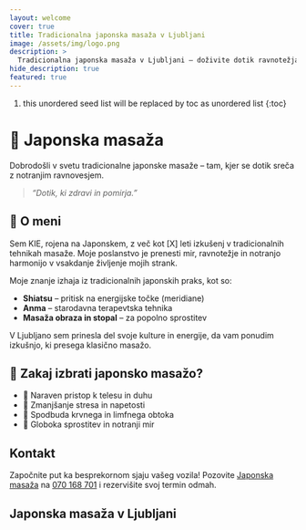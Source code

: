 ```yaml
---
layout: welcome
cover: true
title: Tradicionalna japonska masaža v Ljubljani
image: /assets/img/logo.png
description: >
  Tradicionalna japonska masaža v Ljubljani – doživite dotik ravnotežja in sprostitve.
hide_description: true
featured: true
---
```


1. this unordered seed list will be replaced by toc as unordered list
{:toc}


# 🌸 Japonska masaža

Dobrodošli v svetu tradicionalne japonske masaže – tam, kjer se dotik sreča z notranjim ravnovesjem.

> *“Dotik, ki zdravi in pomirja.”*

<script src="https://cdn.lordicon.com/lordicon.js"></script>
<div class="centered">
<lord-icon
    src="https://cdn.lordicon.com/ryaegnsn.json"
    trigger="loop"
    colors="primary:#FADADD,secondary:#CCCCCC"
    style="width:250px;height:250px">
</lord-icon>
</div>

## 🧘 O meni

Sem KIE, rojena na Japonskem, z več kot [X] leti izkušenj v tradicionalnih tehnikah masaže. Moje poslanstvo je prenesti mir, ravnotežje in notranjo harmonijo v vsakdanje življenje mojih strank.

<div class="centered">
<lord-icon
    src="https://cdn.lordicon.com/xwmaysci.json"
    trigger="loop"
    colors="primary:#FADADD,secondary:#CCCCCC"
    style="width:250px;height:250px">
</lord-icon>
</div>

Moje znanje izhaja iz tradicionalnih japonskih praks, kot so:

- **Shiatsu** – pritisk na energijske točke (meridiane)
- **Anma** – starodavna terapevtska tehnika
- **Masaža obraza in stopal** – za popolno sprostitev

V Ljubljano sem prinesla del svoje kulture in energije, da vam ponudim izkušnjo, ki presega klasično masažo.

<div class="centered">
<lord-icon
    src="https://cdn.lordicon.com/hxbcemaq.json"
    trigger="loop"
    colors="primary:#FADADD,secondary:#CCCCCC"
    style="width:250px;height:250px">
</lord-icon>
</div>

## 💆 Zakaj izbrati japonsko masažo?

- 🌿 Naraven pristop k telesu in duhu  
- 🧠 Zmanjšanje stresa in napetosti  
- 🔄 Spodbuda krvnega in limfnega obtoka  
- 💨 Globoka sprostitev in notranji mir


## Kontakt

Započnite put ka besprekornom sjaju vašeg vozila! Pozovite [Japonska masaža](/kontakt/)  na [070 168 701](tel:+38670168701) i rezervišite svoj termin odmah.

<div class="centered">
<lord-icon
    src="https://cdn.lordicon.com/gjpeglhr.json"
    trigger="loop"
    colors="primary:#FADADD,secondary:#CCCCCC"
    style="width:250px;height:250px">
</lord-icon>
</div>


## Japonska masaža v Ljubljani

<!--author-->
